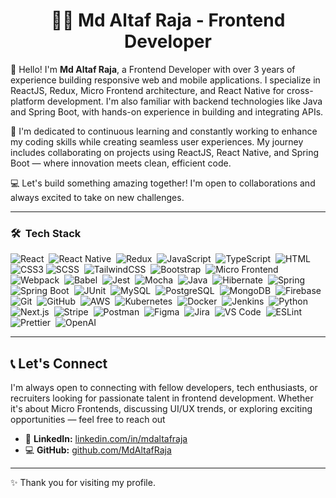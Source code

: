 
<h1 align="center">👨‍💻 Md Altaf Raja - Frontend Developer</h1>

👋 Hello! I'm **Md Altaf Raja**, a Frontend Developer with over 3 years of experience building responsive web and mobile applications. I specialize in ReactJS, Redux, Micro Frontend architecture, and React Native for cross-platform development. I'm also familiar with backend technologies like Java and Spring Boot, with hands-on experience in building and integrating APIs.

🌱 I'm dedicated to continuous learning and constantly working to enhance my coding skills while creating seamless user experiences. My journey includes collaborating on projects using ReactJS, React Native, and Spring Boot — where innovation meets clean, efficient code.

💻 Let's build something amazing together! I'm open to collaborations and always excited to take on new challenges.
<!--
**MdAltafRaja/MdAltafRaja** is a ✨ _special_ ✨ repository because its `README.md` (this file) appears on your GitHub profile.

Here are some ideas to get you started:

- 🔭 I’m currently working on ...
- 🌱 I’m currently learning ...
- 👯 I’m looking to collaborate on ...
- 🤔 I’m looking for help with ...
- 💬 Ask me about ...
- 📫 How to reach me: ...
- 😄 Pronouns: ...
- ⚡ Fun fact: ...
-->

---

### 🛠 &nbsp;Tech Stack

![React](https://img.shields.io/badge/-React-05122A?style=flat&logo=react)&nbsp;
![React Native](https://img.shields.io/badge/-React%20Native-05122A?style=flat&logo=react)&nbsp;
![Redux](https://img.shields.io/badge/-Redux-05122A?style=flat&logo=redux&logoColor=764ABC)&nbsp;
![JavaScript](https://img.shields.io/badge/-JavaScript-05122A?style=flat&logo=javascript)&nbsp;
![TypeScript](https://img.shields.io/badge/-TypeScript-05122A?style=flat&logo=typescript)&nbsp;
![HTML](https://img.shields.io/badge/-HTML5-05122A?style=flat&logo=html5&logoColor=E34F26)&nbsp;
![CSS3](https://img.shields.io/badge/-CSS3-05122A?style=flat&logo=css3&logoColor=1572B6)
![SCSS](https://img.shields.io/badge/-SCSS-05122A?style=flat&logo=sass&logoColor=white)&nbsp;
![TailwindCSS](https://img.shields.io/badge/-TailwindCSS-05122A?style=flat&logo=tailwind-css)&nbsp;
![Bootstrap](https://img.shields.io/badge/-Bootstrap-05122A?style=flat&logo=bootstrap&logoColor=white)&nbsp;
![Micro Frontend](https://img.shields.io/badge/-Micro%20Frontend-05122A?style=flat&logo=appveyor)&nbsp;
![Webpack](https://img.shields.io/badge/-Webpack-05122A?style=flat&logo=webpack)&nbsp;
![Babel](https://img.shields.io/badge/-Babel-05122A?style=flat&logo=babel)&nbsp;
![Jest](https://img.shields.io/badge/-Jest-05122A?style=flat&logo=jest)&nbsp;
![Mocha](https://img.shields.io/badge/-Mocha-05122A?style=flat&logo=mocha)&nbsp;
![Java](https://img.shields.io/badge/-Java-05122A?style=flat&logo=java&logoColor=white)&nbsp;
![Hibernate](https://img.shields.io/badge/-Hibernate-05122A?style=flat&logo=hibernate&logoColor=white)&nbsp;
![Spring](https://img.shields.io/badge/-Spring-05122A?style=flat&logo=spring&logoColor=white)&nbsp;
![Spring Boot](https://img.shields.io/badge/-Spring%20Boot-05122A?style=flat&logo=springboot&logoColor=white)&nbsp;
![JUnit](https://img.shields.io/badge/-JUnit-05122A?style=flat&logo=junit5&logoColor=white)&nbsp;
![MySQL](https://img.shields.io/badge/-MySQL-05122A?style=flat&logo=mysql&logoColor=white)&nbsp;
![PostgreSQL](https://img.shields.io/badge/-PostgreSQL-05122A?style=flat&logo=postgresql)&nbsp;
![MongoDB](https://img.shields.io/badge/-MongoDB-05122A?style=flat&logo=mongodb)&nbsp;
![Firebase](https://img.shields.io/badge/-Firebase-05122A?style=flat&logo=firebase)&nbsp;
![Git](https://img.shields.io/badge/-Git-05122A?style=flat&logo=git)&nbsp;
![GitHub](https://img.shields.io/badge/-GitHub-05122A?style=flat&logo=github)&nbsp;
![AWS](https://img.shields.io/badge/-AWS-05122A?style=flat&logo=amazon-aws)&nbsp;
![Kubernetes](https://img.shields.io/badge/-Kubernetes-05122A?style=flat&logo=kubernetes)&nbsp;
![Docker](https://img.shields.io/badge/-Docker-05122A?style=flat&logo=docker)&nbsp;
![Jenkins](https://img.shields.io/badge/-Jenkins-05122A?style=flat&logo=jenkins&logoColor=white)&nbsp;
![Python](https://img.shields.io/badge/-Python-05122A?style=flat&logo=python)&nbsp;
![Next.js](https://img.shields.io/badge/-Next.js-05122A?style=flat&logo=next.js)&nbsp;
![Stripe](https://img.shields.io/badge/-Stripe-05122A?style=flat&logo=stripe)&nbsp;
![Postman](https://img.shields.io/badge/-Postman-05122A?style=flat&logo=postman&logoColor=white)&nbsp;
![Figma](https://img.shields.io/badge/-Figma-05122A?style=flat&logo=figma&logoColor=white)&nbsp;
![Jira](https://img.shields.io/badge/-Jira-05122A?style=flat&logo=jira&logoColor=white)&nbsp;
![VS Code](https://img.shields.io/badge/-VS%20Code-05122A?style=flat&logo=visual-studio-code)&nbsp;
![ESLint](https://img.shields.io/badge/-ESLint-05122A?style=flat&logo=eslint)&nbsp;
![Prettier](https://img.shields.io/badge/-Prettier-05122A?style=flat&logo=prettier)&nbsp;
![OpenAI](https://img.shields.io/badge/-OpenAI-05122A?style=flat&logo=openai)&nbsp;

---

## 📞 Let's Connect

I'm always open to connecting with fellow developers, tech enthusiasts, or recruiters looking for passionate talent in frontend development. Whether it's about Micro Frontends, discussing UI/UX trends, or exploring exciting opportunities — feel free to reach out

- 👔 **LinkedIn:** [linkedin.com/in/mdaltafraja](https://www.linkedin.com/in/mdaltafraja/)
- 💻 **GitHub:** [github.com/MdAltafRaja](https://github.com/MdAltafRaja)

---

  ✨ Thank you for visiting my profile.
